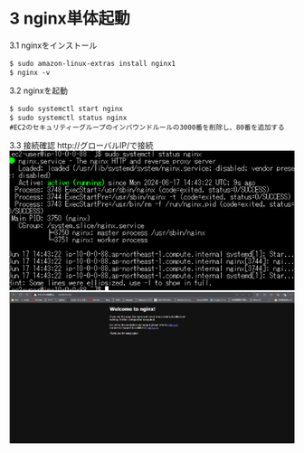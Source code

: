 # 3 nginx単体起動 
3.1 nginxをインストール
```bash:title
$ sudo amazon-linux-extras install nginx1
$ nginx -v
```
3.2 nginxを起動
```bash:title
$ sudo systemctl start nginx
$ sudo systemctl status nginx
#EC2のセキュリティーグループのインバウンドルールの3000番を削除し、80番を追加する 
```
3.3 接続確認 
http://グローバルIP/で接続  
![nginx](img5/step3/nginx.png)  
![nginx2](img5/step3/nginxseikou.png)








